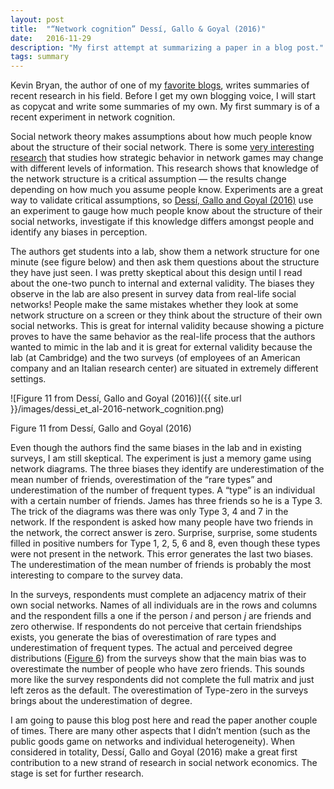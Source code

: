 ```yaml
---
layout: post
title:  "“Network cognition” Dessí, Gallo & Goyal (2016)"
date:   2016-11-29
description: "My first attempt at summarizing a paper in a blog post."
tags: summary
---
```

Kevin Bryan, the author of one of my [favorite blogs](https://afinetheorem.wordpress.com/), writes summaries of recent research in his field. Before I get my own blogging voice, I will start as copycat and write some summaries of my own. My first summary is of a recent experiment in network cognition.

Social network theory makes assumptions about how much people know about the structure of their social network. There is some [very interesting research](http://restud.oxfordjournals.org/content/77/1/218.full) that studies how strategic behavior in network games may change with different levels of information. This research shows that knowledge of the network structure is a critical assumption — the results change depending on how much you assume people know. Experiments are a great way to validate critical assumptions, so [Dessí, Gallo and Goyal (2016)](http://www.sciencedirect.com/science/article/pii/S0167268115003224) use an experiment to gauge how much people know about the structure of their social networks, investigate if this knowledge differs amongst people and identify any biases in perception.

The authors get students into a lab, show them a network structure for one minute (see figure below) and then ask them questions about the structure they have just seen. I was pretty skeptical about this design until I read about the one-two punch to internal and external validity. The biases they observe in the lab are also present in survey data from real-life social networks! People make the same mistakes whether they look at some network structure on a screen or they think about the structure of their own social networks. This is great for internal validity because showing a picture proves to have the same behavior as the real-life process that the authors wanted to mimic in the lab and it is great for external validity because the lab (at Cambridge) and the two surveys (of employees of an American company and an Italian research center) are situated in extremely different settings.

![Figure 11 from Dessí, Gallo and Goyal (2016)]({{ site.url }}/images/dessi_et_al-2016-network_cognition.png)

Figure 11 from Dessí, Gallo and Goyal (2016)

Even though the authors find the same biases in the lab and in existing surveys, I am still skeptical. The experiment is just a memory game using network diagrams. The three biases they identify are underestimation of the mean number of friends, overestimation of the “rare types” and underestimation of the number of frequent types. A “type” is an individual with a certain number of friends. James has three friends so he is a Type 3. The trick of the diagrams was there was only Type 3, 4 and 7 in the network. If the respondent is asked how many people have two friends in the network, the correct answer is zero. Surprise, surprise, some students filled in positive numbers for Type 1, 2, 5, 6 and 8, even though these types were not present in the network. This error generates the last two biases. The underestimation of the mean number of friends is probably the most interesting to compare to the survey data.

In the surveys, respondents must complete an adjacency matrix of their own social networks. Names of all individuals are in the rows and columns and the respondent fills a one if the person _i_ and person _j_ are friends and zero otherwise. If respondents do not perceive that certain friendships exists, you generate the bias of overestimation of rare types and underestimation of frequent types. The actual and perceived degree distributions ([Figure 6](http://www.sciencedirect.com/science/article/pii/S0167268115003224)) from the surveys show that the main bias was to overestimate the number of people who have zero friends. This sounds more like the survey respondents did not complete the full matrix and just left zeros as the default. The overestimation of Type-zero in the surveys brings about the underestimation of degree.

I am going to pause this blog post here and read the paper another couple of times. There are many other aspects that I didn’t mention (such as the public goods game on networks and individual heterogeneity). When considered in totality, Dessí, Gallo and Goyal (2016) make a great first contribution to a new strand of research in social network economics. The stage is set for further research.
